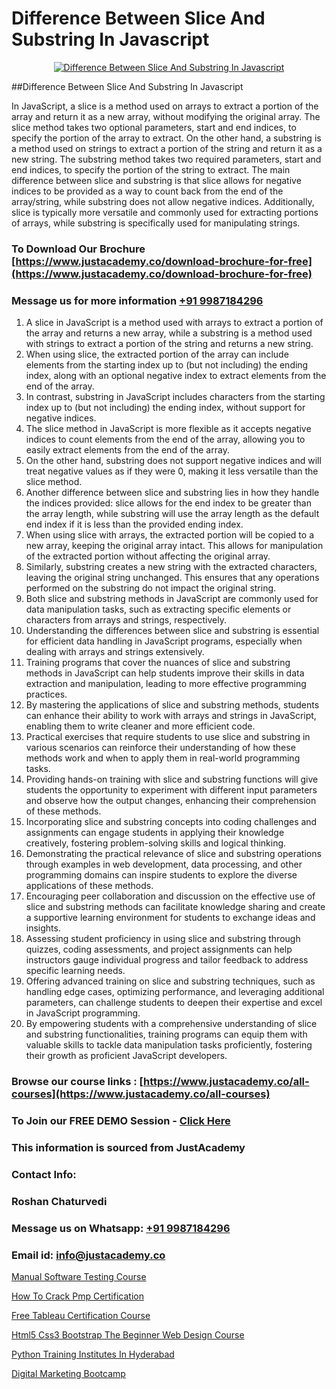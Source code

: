 # Difference Between Slice And Substring In Javascript

<p align="center">
  <a href="https://justacademy.co/course-detail/javascript-training">
    <img src="https://justacademy.co/storage2/course_image/1676636853_course_image.webp" alt="Difference Between Slice And Substring In Javascript">
  </a>
</p>
##Difference Between Slice And Substring In Javascript

In JavaScript, a slice is a method used on arrays to extract a portion of the array and return it as a new array, without modifying the original array. The slice method takes two optional parameters, start and end indices, to specify the portion of the array to extract. On the other hand, a substring is a method used on strings to extract a portion of the string and return it as a new string. The substring method takes two required parameters, start and end indices, to specify the portion of the string to extract. The main difference between slice and substring is that slice allows for negative indices to be provided as a way to count back from the end of the array/string, while substring does not allow negative indices. Additionally, slice is typically more versatile and commonly used for extracting portions of arrays, while substring is specifically used for manipulating strings.
### To Download Our Brochure [https://www.justacademy.co/download-brochure-for-free](https://www.justacademy.co/download-brochure-for-free)
### Message us for more information [+91 9987184296](https://api.whatsapp.com/send?phone=919987184296)
1) A slice in JavaScript is a method used with arrays to extract a portion of the array and returns a new array, while a substring is a method used with strings to extract a portion of the string and returns a new string.
2) When using slice, the extracted portion of the array can include elements from the starting index up to (but not including) the ending index, along with an optional negative index to extract elements from the end of the array.
3) In contrast, substring in JavaScript includes characters from the starting index up to (but not including) the ending index, without support for negative indices.
4) The slice method in JavaScript is more flexible as it accepts negative indices to count elements from the end of the array, allowing you to easily extract elements from the end of the array.
5) On the other hand, substring does not support negative indices and will treat negative values as if they were 0, making it less versatile than the slice method.
6) Another difference between slice and substring lies in how they handle the indices provided: slice allows for the end index to be greater than the array length, while substring will use the array length as the default end index if it is less than the provided ending index.
7) When using slice with arrays, the extracted portion will be copied to a new array, keeping the original array intact. This allows for manipulation of the extracted portion without affecting the original array.
8) Similarly, substring creates a new string with the extracted characters, leaving the original string unchanged. This ensures that any operations performed on the substring do not impact the original string.
9) Both slice and substring methods in JavaScript are commonly used for data manipulation tasks, such as extracting specific elements or characters from arrays and strings, respectively.
10) Understanding the differences between slice and substring is essential for efficient data handling in JavaScript programs, especially when dealing with arrays and strings extensively.
11) Training programs that cover the nuances of slice and substring methods in JavaScript can help students improve their skills in data extraction and manipulation, leading to more effective programming practices.
12) By mastering the applications of slice and substring methods, students can enhance their ability to work with arrays and strings in JavaScript, enabling them to write cleaner and more efficient code.
13) Practical exercises that require students to use slice and substring in various scenarios can reinforce their understanding of how these methods work and when to apply them in real-world programming tasks.
14) Providing hands-on training with slice and substring functions will give students the opportunity to experiment with different input parameters and observe how the output changes, enhancing their comprehension of these methods.
15) Incorporating slice and substring concepts into coding challenges and assignments can engage students in applying their knowledge creatively, fostering problem-solving skills and logical thinking.
16) Demonstrating the practical relevance of slice and substring operations through examples in web development, data processing, and other programming domains can inspire students to explore the diverse applications of these methods.
17) Encouraging peer collaboration and discussion on the effective use of slice and substring methods can facilitate knowledge sharing and create a supportive learning environment for students to exchange ideas and insights.
18) Assessing student proficiency in using slice and substring through quizzes, coding assessments, and project assignments can help instructors gauge individual progress and tailor feedback to address specific learning needs.
19) Offering advanced training on slice and substring techniques, such as handling edge cases, optimizing performance, and leveraging additional parameters, can challenge students to deepen their expertise and excel in JavaScript programming.
20) By empowering students with a comprehensive understanding of slice and substring functionalities, training programs can equip them with valuable skills to tackle data manipulation tasks proficiently, fostering their growth as proficient JavaScript developers.

### Browse our course links : [https://www.justacademy.co/all-courses](https://www.justacademy.co/all-courses) 
### To Join our FREE DEMO Session - [Click Here](https://www.justacademy.co/register-for-course-demo)


### This information is sourced from JustAcademy
### Contact Info:
### Roshan Chaturvedi
### Message us on Whatsapp: [+91 9987184296](https://api.whatsapp.com/send?phone=919987184296)
### Email id: [info@justacademy.co](mailto:info@justacademy.co)
                
[Manual Software Testing Course](https://www.linkedin.com/pulse/manual-software-testing-course-justacademy-sunnyvale-7wvzc?trackingId=i4CDr2OghFjaECuyBGqPqA%3D%3D&lipi=urn%3Ali%3Apage%3Ad_flagship3_company_admin%3BY8luX3FqRoKvysGk6zzShw%3D%3D)

[How To Crack Pmp Certification](https://www.linkedin.com/pulse/how-crack-pmp-certification-justacademy-beangaluru-r1vmc?trackingId=e1T6h8wa0iu3IgCX%2Fb3qmA%3D%3D&lipi=urn%3Ali%3Apage%3Ad_flagship3_company_admin%3BV3sjVNqrQV6LT8YmMJxhFA%3D%3D)

[Free Tableau Certification Course](https://medium.com/@akanshapatil/free-tableau-certification-course-2cd29b41848a)

[Html5 Css3 Bootstrap The Beginner Web Design Course](https://medium.com/@mistersumit961/html5-css3-bootstrap-the-beginner-web-design-course-268a8a074fcb)

[Python Training Institutes In Hyderabad](https://justacademyin.github.io/justacademy/python-training-institutes-in-hyderabad)

[Digital Marketing Bootcamp](https://justacademyin.github.io/justacademy/digital-marketing-bootcamp)

